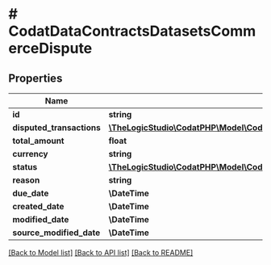 # # CodatDataContractsDatasetsCommerceDispute

## Properties

Name | Type | Description | Notes
------------ | ------------- | ------------- | -------------
**id** | **string** |  | [optional]
**disputed_transactions** | [**\TheLogicStudio\CodatPHP\Model\CodatDataContractsDatasetsCommerceTransactionSourceRef[]**](CodatDataContractsDatasetsCommerceTransactionSourceRef.md) |  | [optional]
**total_amount** | **float** |  | [optional]
**currency** | **string** |  | [optional]
**status** | [**\TheLogicStudio\CodatPHP\Model\CodatDataContractsDatasetsCommerceDisputeStatus**](CodatDataContractsDatasetsCommerceDisputeStatus.md) |  | [optional]
**reason** | **string** |  | [optional]
**due_date** | **\DateTime** |  | [optional]
**created_date** | **\DateTime** |  | [optional]
**modified_date** | **\DateTime** |  | [optional]
**source_modified_date** | **\DateTime** |  | [optional]

[[Back to Model list]](../../README.md#models) [[Back to API list]](../../README.md#endpoints) [[Back to README]](../../README.md)
